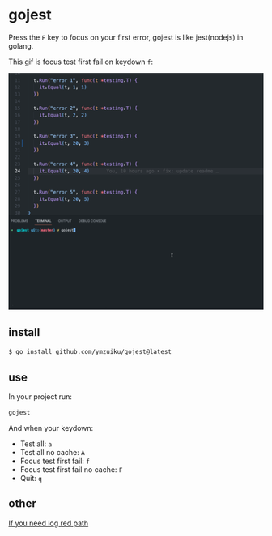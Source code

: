 # gojest

Press the `F` key to focus on your first error, gojest is like jest(nodejs) in golang.

This gif is focus test first fail on keydown `f`:

![](./gojest.gif)

## install

```sh
$ go install github.com/ymzuiku/gojest@latest
```

## use

In your project run:

```sh
gojest
```

And when your keydown:

- Test all: `a`
- Test all no cache: `A`
- Focus test first fail: `f`
- Focus test first fail no cache: `F`
- Quit: `q`

## other

[If you need log red path](./README_it.md)
